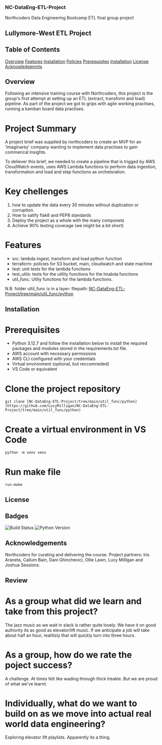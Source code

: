 ### NC-DataEng-ETL-Project

Northcoders Data Engineering Bootcamp ETL final group project

## Lullymore-West ETL Project

## Table of Contents

[Overview](#overview)
[Features](#features)
[Installation](#installation)
[Policies](#policies)
[Prerequisites](#prerequisites)
[Installation](#installation)
[License](#license)
[Acknowledgemnts](#acknowledgements)

## Overview

Following an intensive training course with Northcoders, this project is the group's first attempt at setting up an ETL (extract, transform and load) pipeline. 
As part of the project we got to grips with agile working practises, running a kamban board data practises. 

# Project Summary

A project brief was supplied by northcoders to create an MVP for an 'imaginarey' company wanting to implement data practises to gain commerical insights. 

To deliever this brief, we needed to create a pipeline that is trigged by AWS CloudWatch events, uses AWS Lambda functions to perform data ingestion, transformation and load and step functions as orchetsration. 

# Key chellenges

1. how to update the data every 30 minutes without duplication or corruption. 
2. How to satify flak8 and PEP8 standards 
3. Deploy the project as a whole with the many componets
4. Achieve 90% testing coverage (we might be a bit short)


# Features

- src: lambda ingest, transform and load python function
- terraform: policies for S3 bucket, main, cloudwatch and state machine
- test: unit tests for the lambda functions
- test_utils: tests for the utility functions for the lmabda functions
- util_func: Utiliy functions for the lambda functions. 

N.B. folder ultil_func is in a layer: filepath: 
[NC-DataEng-ETL-Project/tree/main/util_func/python](https://github.com/LucyMilligan/NC-DataEng-ETL-Project/tree/main/util_func/python)


## Installation

# Prerequisites

- Python 3.12.7 and follow the installation below to install the required packages and modules stored in the requirements.txt file.
- AWS account with necessary permissions
- AWS CLI configured with your credentials
- Virtual environment (optional, but reccomneded)
- VS Code or equivalent

# Clone the project repository

```
git clone [NC-DataEng-ETL-Project/tree/main/util_func/python](https://github.com/LucyMilligan/NC-DataEng-ETL-Project/tree/main/util_func/python)
```


# Create a virtual environment in VS Code
```
python -m venv venv
```

# Run make file
```
run-make
```
## License


## Badges

![Build Status](https://github.com/LucyMilligan/NC-DataEng-ETL-Project/tree/main/.github/workflows/CI/badge.svg)
![Python Version](https://img.shields.io/badge/python-3.8%2B-blue)

## Acknowledgements

Northcoders for curating and delivering the course.
Project partners: Iris Araneta, Callum Bain, Dani Ghinchevici, Ollie Lawn, Lucy Milligan and Joshua Sessions.


## Review 

# As a group what did we learn and take from this project?

The jazz music as we wait in slack is rather quite lovely.
We have it on good authority its as good as elevator/lift music.
If we anticipate a job will take about half an hour, realitisly that will quickly turn into three hours.

# As a group, how do we rate the poject success?

A challenge. At times felt like wading through thick treakle. But we are proud of what we've learnt.

# Individually, what do we want to build on as we move into actual real world data engineering?

Exploring elevator lift playlists. Apparently its a thing.
